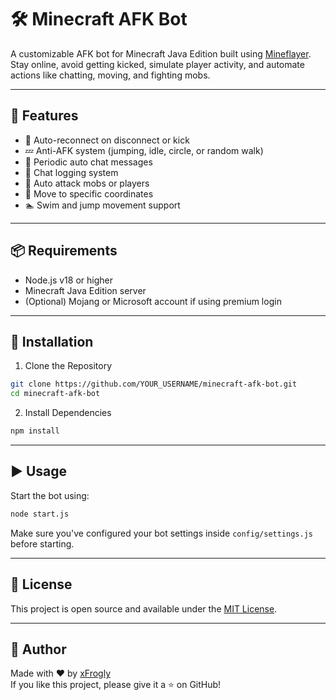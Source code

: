 # 🛠️ Minecraft AFK Bot

A customizable AFK bot for Minecraft Java Edition built using [Mineflayer](https://github.com/PrismarineJS/mineflayer).  
Stay online, avoid getting kicked, simulate player activity, and automate actions like chatting, moving, and fighting mobs.

---

## 📌 Features

- 🔁 Auto-reconnect on disconnect or kick  
- 💤 Anti-AFK system (jumping, idle, circle, or random walk)  
- 💬 Periodic auto chat messages  
- 📜 Chat logging system  
- 👊 Auto attack mobs or players  
- 🧭 Move to specific coordinates  
- 🏊 Swim and jump movement support  

---

## 📦 Requirements

- Node.js v18 or higher  
- Minecraft Java Edition server  
- (Optional) Mojang or Microsoft account if using premium login  

---

## 🚀 Installation

1. Clone the Repository

```bash
git clone https://github.com/YOUR_USERNAME/minecraft-afk-bot.git
cd minecraft-afk-bot
```

2. Install Dependencies

```bash
npm install
```

---

## ▶️ Usage

Start the bot using:

```bash
node start.js
```

Make sure you've configured your bot settings inside `config/settings.js` before starting.

---

## 📄 License

This project is open source and available under the [MIT License]([LICENSE](https://github.com/xFrogly/Minecraft-bot/blob/main/LICENSE)).

---

## 👤 Author

Made with ❤️ by [xFrogly](https://github.com/xFrogly)  
If you like this project, please give it a ⭐ on GitHub!
